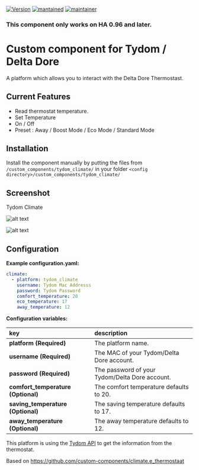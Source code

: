 [![Version](https://img.shields.io/badge/version-0.0.1-green.svg?style=for-the-badge)](#)
[![mantained](https://img.shields.io/maintenance/yes/2020.svg?style=for-the-badge)](#)
[![maintainer](https://img.shields.io/badge/maintainer-%20%40bzzoiro-blue.svg?style=for-the-badge)](#)

### This component only works on HA 0.96 and later.

# Custom component for Tydom / Delta Dore
A platform which allows you to interact with the Delta Dore Thermostast.

## Current Features
- Read thermostat temperature.
- Set Temperature
- On / Off
- Preset : Away / Boost Mode / Eco Mode / Standard Mode

## Installation
Install the component manually by putting the files from `/custom_components/tydom_climate/` in your folder `<config directory>/custom_components/tydom_climate/` 

## Screenshot
Tydom Climate

![alt text](https://i.ibb.co/rMJbfQy/Capture.png)

![alt text]("https://i.ibb.co/DGSYhxJ/Capture2.png)

## Configuration
**Example configuration.yaml:**

```yaml
climate:
  - platform: tydom_climate
    username: Tydom Mac Addresss
    password: Tydom Password
    comfort_temperature: 20
    eco_temperature: 17
    away_temperature: 12
```

**Configuration variables:**  
  
key | description  
:--- | :---  
**platform (Required)** | The platform name.
**username (Required)** | The MAC of your Tydom/Delta Dore account.
**password (Required)** | The password of your Tydom/Delta Dore account.
**comfort_temperature (Optional)** | The comfort temperature defaults to 20.  
**saving_temperature (Optional)** | The saving temperature defaults to 17.  
**away_temperature (Optional)** | The away temperature defaults to 12.  


This platform is using the [Tydom API](https://www.deltadore.co.uk/) to get the information from the thermostat.

Based on https://github.com/custom-components/climate.e_thermostaat
